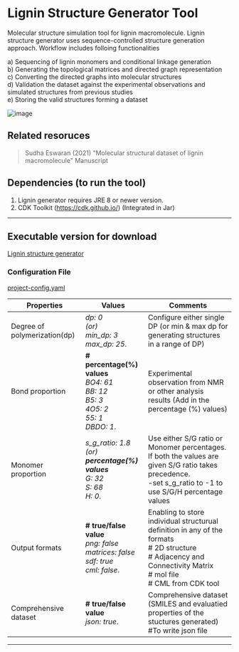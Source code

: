 # Lignin Structure Generator Tool
Molecular structure simulation tool for lignin macromolecule. Lignin structure generator uses sequence-controlled structure generation approach. Workflow includes folloing functionalities <br>

a) Sequencing of lignin monomers and conditional linkage generation <br>
b) Generating the topological matrices and directed graph representation <br>
c) Converting the directed graphs into molecular structures <br>
d) Validation the dataset against the experimental observations and simulated structures from previous studies <br>
e) Storing the valid structures forming a dataset <br>

![image](https://user-images.githubusercontent.com/18223595/129077431-3b68a856-5e16-41ce-b3ae-70b5b04cbebc.png)

## Related resoruces
> Sudha Eswaran (2021) "Molecular structural dataset of lignin macromolecule"  Manuscript


## Dependencies (to run the tool)
1) Lignin generator requires JRE 8 or newer version.
2) CDK Toolkit (https://cdk.github.io/)   (Integrated in Jar)

---

## Executable version for download

[Lignin structure generator](https://github.com/sudhacheran/LigninStructureGenerator/tree/main/Executable%20Jar%20and%20Config)

### Configuration File

[project-config.yaml](https://github.com/sudhacheran/LigninStructureGenerator/blob/main/Executable%20Jar%20and%20Config/resources/project_config.yaml)


| Properties                   | Values                | Comments                              |
| ---------------------------- |---------------------  | --------|
| Degree of polymerization(dp) |_dp: 0 <br> (or) <br> min_dp: 3<br>  max_dp: 25_. | Configure either single DP (or min & max dp for generating structures in a range of DP)|
| Bond proportion |   **# percentage(%) values** <br> _BO4: 61 <br>   BB: 12 <br>     B5: 3 <br>   4O5: 2 <br>  55: 1 <br>  DBDO: 1_. | Experimental observation from NMR or other analysis results (Add in the percentage (%) values) |
| Monomer proportion | _s_g_ratio: 1.8 <br>  (or) <br>  **percentage(%) values** <br>  G: 32 <br> S: 68 <br>  H: 0_. |  Use either S/G ratio or Monomer percentages. If both the values are given S/G ratio takes precedence. <br> -set s_g_ratio to -1 to use S/G/H percentage values |
|Output formats| **# true/false value** <br> _png: false     <br>    matrices: false   <br>    sdf: true   <br>    cml: false_. | Enabling to store individual structurual definition in any of the formats <br> # 2D structure <br> # Adjacency and Connectivity Matrix <br> # mol file <br> # CML from CDK tool|
|Comprehensive dataset|**# true/false value** <br> _json: true_.  | Comprehensive dataset (SMILES and evaluatied properties of the stuctures generated) <br>  #To write json file
  
---



   
   




